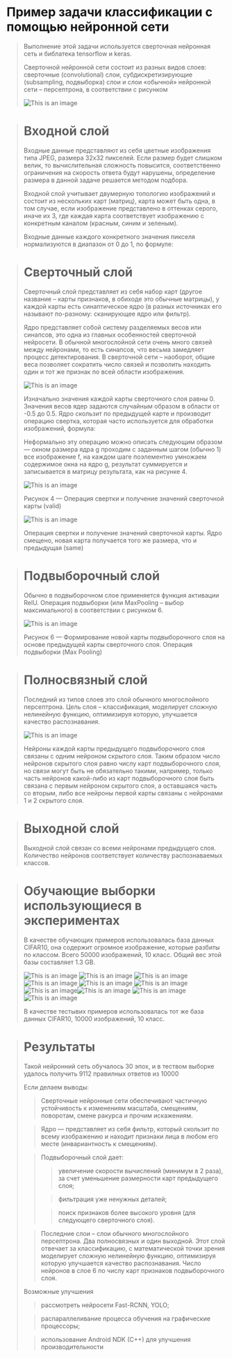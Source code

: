# Пример задачи классификации с помощью нейронной сети
> Выполнение этой задачи используется сверточная нейронная сеть и библатека tensorflow и keras.
>
> Сверточной нейронной сети состоит из разных видов слоев: сверточные (convolutional) слои, субдискретизирующие (subsampling, подвыборка) слои и слои «обычной» нейронной сети – персептрона, в соответствии с рисунком
>
> ![This is an image](./assets/struktura.png)

> # Входной слой
>
> Входные данные представляют из себя цветные изображения типа JPEG, размера 32х32 пикселей. Если размер будет слишком велик, то вычислительная сложность повысится, соответственно ограничения на скорость ответа будут нарушены, определение размера в данной задаче решается методом подбора.
>
> Входной слой учитывает двумерную топологию изображений и состоит из нескольких карт (матриц), карта может быть одна, в том случае, если изображение представлено в оттенках серого, иначе их 3, где каждая карта соответствует изображению с конкретным каналом (красным, синим и зеленым).
>
> Входные данные каждого конкретного значения пикселя нормализуются в диапазон от 0 до 1, по формуле:


> # Сверточный слой
>
> Сверточный слой представляет из себя набор карт (другое название – карты признаков, в обиходе это обычные матрицы), у каждой карты есть синаптическое ядро (в разных источниках его называют по-разному: сканирующее ядро или фильтр).
>
> Ядро представляет собой систему разделяемых весов или синапсов, это одна из главных особенностей сверточной нейросети. В обычной многослойной сети очень много связей между нейронами, то есть синапсов, что весьма замедляет процесс детектирования. В сверточной сети – наоборот, общие веса позволяет сократить число связей и позволить находить один и тот же признак по всей области изображения.
>
> ![This is an image](./assets/1.png)
>
> Изначально значения каждой карты сверточного слоя равны 0. Значения весов ядер задаются случайным образом в области от -0.5 до 0.5. Ядро скользит по предыдущей карте и производит операцию свертка, которая часто используется для обработки изображений, формула:
>
> Неформально эту операцию можно описать следующим образом — окном размера ядра g проходим с заданным шагом (обычно 1) все изображение f, на каждом шаге поэлементно умножаем содержимое окна на ядро g, результат суммируется и записывается в матрицу результата, как на рисунке 4.
>
> ![This is an image](./assets/2.png)
> 
>Рисунок 4 — Операция свертки и получение значений сверточной карты (valid)
> 
> ![This is an image](./assets/struktura.gif)
>
>Операция свертки и получение значений сверточной карты. Ядро смещено, новая карта получается того же размера, что и предыдущая (same)

> # Подвыборочный слой
>
> Обычно в подвыборочном слое применяется функция активации RelU. Операция подвыборки (или MaxPooling – выбор максимального) в соответствии с рисунком 6.
>
> ![This is an image](./assets/maxpooling.png)
>
> Рисунок 6 — Формирование новой карты подвыборочного слоя на основе предыдущей карты сверточного слоя. Операция подвыборки (Max Pooling)


> # Полносвязный слой
>
> Последний из типов слоев это слой обычного многослойного персептрона. Цель слоя – классификация, моделирует сложную нелинейную функцию, оптимизируя которую, улучшается качество распознавания.
> 
> ![This is an image](./assets/persoptron.png)
>
> Нейроны каждой карты предыдущего подвыборочного слоя связаны с одним нейроном скрытого слоя. Таким образом число нейронов скрытого слоя равно числу карт подвыборочного слоя, но связи могут быть не обязательно такими, например, только часть нейронов какой-либо из карт подвыборочного слоя быть связана с первым нейроном скрытого слоя, а оставшаяся часть со вторым, либо все нейроны первой карты связаны с нейронами 1 и 2 скрытого слоя.

> # Выходной слой
>
> Выходной слой связан со всеми нейронами предыдущего слоя. Количество нейронов соответствует количеству распознаваемых классов.

> # Обучающие выборки использующиеся в экспериментах
>
> В качестве обучающих примеров использовалась база данных CIFAR10, она содержит огромное изображение, которые разбиты по классом. Всего 50000 изображений, 10 класс. Общий вес этой базы составляет 1.3 GB.
> 
> ![This is an image](./assets/primer/0.png) ![This is an image](./assets/primer/1.png) ![This is an image](./assets/primer/2.png) ![This is an image](./assets/primer/3.png) ![This is an image](./assets/primer/4.png) ![This is an image](./assets/primer/5.png) ![This is an image](./assets/primer/6.png)![This is an image](./assets/primer/7.png) ![This is an image](./assets/primer/8.png) ![This is an image](./assets/primer/9.png)
> 
> В качестве тестывих примеров использовалась тот же база данных CIFAR10, 10000 изображений, 10 класс.
> 

> # Результаты
> 
> Такой нейронний сеть обучалось 30 эпох, и в теством выборке удалось получить 9112 правилных ответов из 10000
> 
> Если делаем выводы:
> 
> > Сверточные нейронные сети обеспечивают частичную устойчивость к изменениям масштаба, смещениям, поворотам, смене ракурса и прочим искажениям.
>
> > Ядро — представляет из себя фильтр, который скользит по всему изображению и находит признаки лица в любом его месте (инвариантность к смещениям).
>
> > Подвыборочный слой дает:
> >
> > > увеличение скорости вычислений (минимум в 2 раза), за счет уменьшение размерности карт предыдущего слоя;
> >
> > > фильтрация уже ненужных деталей;
> >
> > > поиск признаков более высокого уровня (для следующего сверточного слоя).
>
> > Последние слои – слои обычного многослойного персептрона. Два полносвязных и один выходной. Этот слой отвечает за классификацию, с математической точки зрения моделирует сложную нелинейную функцию, оптимизируя которую улучшается качество распознавания. Число нейронов в слое 6 по числу карт признаков подвыборочного слоя.
> 
> Возможные улучшения
> 
> > рассмотреть нейросети Fast-RCNN, YOLO;
> 
> > распараллеливание процесса обучения на графические процессоры;
> 
> > использование Android NDK (C++) для улучшения производительности

